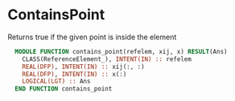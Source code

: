 # ContainsPoint

Returns true if the given point is inside the element

```fortran
  MODULE FUNCTION contains_point(refelem, xij, x) RESULT(Ans)
    CLASS(ReferenceElement_), INTENT(IN) :: refelem
    REAL(DFP), INTENT(IN) :: xij(:, :)
    REAL(DFP), INTENT(IN) :: x(:)
    LOGICAL(LGT) :: Ans
  END FUNCTION contains_point
```
